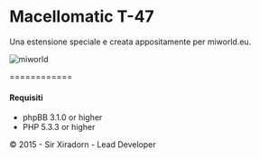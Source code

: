 Macellomatic T-47
============

Una estensione speciale e creata appositamente per miworld.eu.

![miworld](http://www.miworld.eu/wp-content/uploads/2015/02/miwLogo2ForumNEW.jpg)

============  

#### Requisiti
- phpBB 3.1.0 or higher
- PHP 5.3.3 or higher

© 2015 - Sir Xiradorn - Lead Developer
